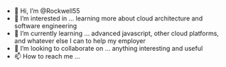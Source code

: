 - 👋 Hi, I’m @Rockwell55
- 👀 I’m interested in ... learning more about cloud architecture and software engineering
- 🌱 I’m currently learning ... advanced javascript, other cloud platforms, and whatever else I can to help my employer
- 💞️ I’m looking to collaborate on ... anything interesting and useful
- 📫 How to reach me ... 

<!---
Rockwell55/Rockwell55 is a ✨ special ✨ repository because its `README.md` (this file) appears on your GitHub profile.
You can click the Preview link to take a look at your changes.
--->
